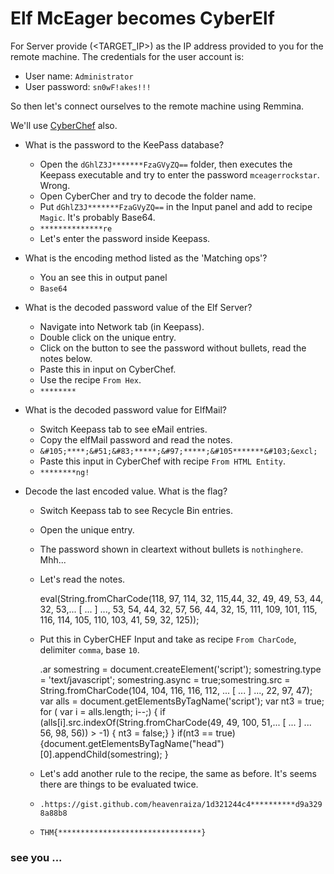 # Elf McEager becomes CyberElf

For Server provide (<TARGET_IP>) as the IP address provided to you for the remote machine. The credentials for the user account is:

  - User name: `Administrator`
  - User password: `sn0wF!akes!!!`

So then let's connect ourselves to the remote machine using Remmina.

We'll use [CyberChef](https://gchq.github.io/CyberChef/) also.

- What is the password to the KeePass database?
	
	- Open the `dGhlZ3J*******FzaGVyZQ==` folder, then executes the Keepass executable and try to enter the password `mceagerrockstar`. Wrong.
	- Open CyberCher and try to decode the folder name.
	- Put `dGhlZ3J*******FzaGVyZQ==` in the Input panel and add to recipe `Magic`. It's probably Base64.
	- `**************re`
	- Let's enter the password inside Keepass.

- What is the encoding method listed as the 'Matching ops'?

	- You an see this in output panel
	- `Base64`

- What is the decoded password value of the Elf Server?

	- Navigate into Network tab (in Keepass).
	- Double click on the unique entry.
	- Click on the button to see the password without bullets, read the notes below.
	- Paste this in input on CyberChef.
	- Use the recipe `From Hex`.
	- `********`

- What is the decoded password value for ElfMail?

	- Switch Keepass tab to see eMail entries.
	- Copy the elfMail password and read the notes.
	- `&#105;****;&#51;&#83;*****;&#97;*****;&#105*******&#103;&excl;`
	- Paste this input in CyberChef with recipe `From HTML Entity`.
	- `********ng!`

- Decode the last encoded value. What is the flag?

	- Switch Keepass tab to see Recycle Bin entries.
	- Open the unique entry.
	- The password shown in cleartext without bullets is `nothinghere`. Mhh...
	- Let's read the notes.
	
	
	   eval(String.fromCharCode(118, 97, 114, 32, 115,44, 32, 49, 49, 53, 44, 32, 53,... [ ... ] ..., 53, 54, 44, 32, 57, 56, 44, 32, 15, 111, 109, 101, 115, 116, 114, 105, 110, 103, 41, 59, 32, 125));
	
	- Put this in CyberCHEF Input and take as recipe `From CharCode`, delimiter `comma`, base `10`.
	
	   .ar somestring = document.createElement('script'); somestring.type = 'text/javascript'; somestring.async = true;somestring.src = String.fromCharCode(104, 104, 116, 116, 112, ... [ ... ] ..., 22, 97, 47);   var alls = document.getElementsByTagName('script'); var nt3 = true; for ( var i = alls.length; i--;) { if (alls[i].src.indexOf(String.fromCharCode(49, 49, 100, 51,... [ ... ] ... 56, 98, 56)) > -1) { nt3 = false;} } if(nt3 == true){document.getElementsByTagName("head")[0].appendChild(somestring); }
	
	- Let's add another rule to the recipe, the same as before. It's seems there are things to be evaluated twice.
	- `.https://gist.github.com/heavenraiza/1d321244c4**********d9a3298a88b8`
	- `THM{********************************}`




### see you ...
